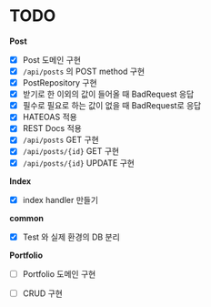 # TODO

**Post**

- [x] Post 도메인 구현
- [x] `/api/posts` 의 POST method 구현
- [x] PostRepository 구현
- [x] 받기로 한 이외의 값이 들어올 때 BadRequest 응답
- [x] 필수로 필요로 하는 값이 없을 때 BadRequest로 응답
- [x] HATEOAS 적용
- [x] REST Docs 적용
- [x] `/api/posts` GET 구현
- [x] `/api/posts/{id}` GET 구현
- [x] `/api/posts/{id}` UPDATE 구현

**Index**

- [x] index handler 만들기

**common**

- [x] Test 와 실제 환경의 DB 분리

**Portfolio**

- [ ] Portfolio 도메인 구현
- [ ] CRUD 구현

